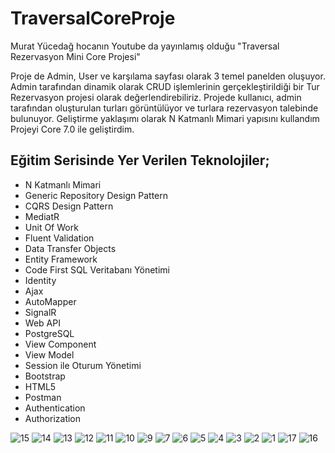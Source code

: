 # TraversalCoreProje
Murat Yücedağ hocanın Youtube da yayınlamış olduğu "Traversal Rezervasyon Mini Core Projesi"

Proje de Admin, User ve karşılama sayfası olarak 3 temel panelden oluşuyor. Admin tarafından dinamik olarak CRUD işlemlerinin gerçekleştirildiği bir Tur Rezervasyon projesi olarak değerlendirebiliriz.
Projede kullanıcı, admin tarafından oluşturulan turları görüntülüyor ve turlara rezervasyon talebinde bulunuyor.
Geliştirme yaklaşımı olarak N Katmanlı Mimari yapısını kullandım
Projeyi Core 7.0 ile geliştirdim.

## Eğitim Serisinde Yer Verilen Teknolojiler;
- N Katmanlı Mimari
- Generic Repository Design Pattern
- CQRS Design Pattern
- MediatR
- Unit Of Work
- Fluent Validation
- Data Transfer Objects
- Entity Framework
- Code First SQL Veritabanı Yönetimi
- Identity
- Ajax
- AutoMapper
- SignalR
- Web API
- PostgreSQL
- View Component
- View Model
- Session ile Oturum Yönetimi
- Bootstrap
- HTML5
- Postman
- Authentication
- Authorization


![15](https://github.com/msayrac/TraversalCoreProje/assets/94198566/68d4060d-1e2f-41f5-8fde-f93bc5dc6f10)
![14](https://github.com/msayrac/TraversalCoreProje/assets/94198566/891518bf-e51f-438d-8f3a-7c7a2b6c41a7)
![13](https://github.com/msayrac/TraversalCoreProje/assets/94198566/bc628325-09f1-4971-890c-365b84831efb)
![12](https://github.com/msayrac/TraversalCoreProje/assets/94198566/d115b6cf-e1a7-4f8d-ab65-d9a7730eb418)
![11](https://github.com/msayrac/TraversalCoreProje/assets/94198566/834ffc83-023a-4741-bc59-520ad0b90bc3)
![10](https://github.com/msayrac/TraversalCoreProje/assets/94198566/0d6ca82c-b7a7-4609-a516-362a780bc810)
![9](https://github.com/msayrac/TraversalCoreProje/assets/94198566/4f1171a9-79e4-44aa-ab80-57200270cc43)
![7](https://github.com/msayrac/TraversalCoreProje/assets/94198566/7b6a29e6-d8ad-49de-a392-5ab3ebb8405d)
![6](https://github.com/msayrac/TraversalCoreProje/assets/94198566/fb68602b-bd16-40fd-b669-238a23062d7c)
![5](https://github.com/msayrac/TraversalCoreProje/assets/94198566/b2e84775-01b0-4ea9-b409-b0849a88a83f)
![4](https://github.com/msayrac/TraversalCoreProje/assets/94198566/5fa0a6e0-5c93-467e-ac7b-374b6d4b893b)
![3](https://github.com/msayrac/TraversalCoreProje/assets/94198566/99c4b1c1-c5c5-4590-9180-14f14bc300cb)
![2](https://github.com/msayrac/TraversalCoreProje/assets/94198566/09560573-d758-4cc1-95d7-f40bcc61e041)
![1](https://github.com/msayrac/TraversalCoreProje/assets/94198566/4c9707d3-2b6c-4bf1-b277-6f88a4f80bb8)
![17](https://github.com/msayrac/TraversalCoreProje/assets/94198566/39fef2e3-6968-436e-803a-d58549126d36)
![16](https://github.com/msayrac/TraversalCoreProje/assets/94198566/4996b050-3467-405d-be1a-1bd920c2bfdf)




